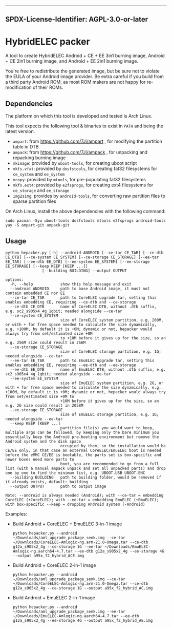----
SPDX-License-Identifier: AGPL-3.0-or-later
----
# HybridELEC packer
A tool to create HybridELEC Android + CE + EE 3in1 burning image, Android + CE 2in1 burning image, and Android + EE 2in1 burning image.

You're free to redistribute the generated image, but be sure not to violate the EULA of your Android image provider. Be extra careful if you build from a third party Android ROM, as most ROM makers are not happy for re-modification of their ROMs.

## Dependencies
The platform on which this tool is developed and tested is Arch Linux.

This tool expects the following tool & binaries to exist in `PATH` and being the latest version. 

- `ampart`: from https://github.com/7Ji/ampart , for modifying the partition table in DTB
- `ampack`: from https://github.com/7Ji/ampack , for unpacking and repacking burning image
- `mkimage`: provided by `uboot-tools`, for creating uboot script
- `mkfs.vfat`: provided by `dosfstools`, for creating fat32 filesystems for `ce_system` and `ee_system`
- `mcopy`: provided by `mtools`, for pre-populating fat32 filesystems
- `mkfs.ext4`: provided by `e2fsprogs`, for creating ext4 filesystems for `ce_storage` and `ee_storage`
- `img2simg`: provides by `android-tools`, for converting raw partition files to sparse partition files

On Arch Linux, install the above dependencies with the following command:
```
sudo pacman -Syu uboot-tools dosfstools mtools e2fsprogs android-tools
yay -S ampart-git ampack-git
```

## Usage
```
python hepacker.py [-h] --android ANDROID [--ce-tar CE_TAR] [--ce-dtb CE_DTB] [--ce-system CE_SYSTEM] [--ce-storage CE_STORAGE] [--ee-tar EE_TAR] [--ee-dtb EE_DTB] [--ee-system EE_SYSTEM] [--ee-storage EE_STORAGE] [--keep KEEP [KEEP ...]]
                [--building BUILDING] --output OUTPUT

options:
  -h, --help            show this help message and exit
  --android ANDROID     path to base Android image, it must not contain embedded CE nor EE
  --ce-tar CE_TAR       path to CoreELEC upgrade tar, setting this enables embedding CE, requiring --ce-dtb and --ce-storage
  --ce-dtb CE_DTB       name of CoreELEC DTB, without .dtb suffix, e.g. sc2_s905x4_4g_1gbit; needed alongside --ce-tar
  --ce-system CE_SYSTEM
                        size of CoreELEC system partition, e.g. 200M, or with + for free space needed to calculate the size dynamically, e.g. +100M, by default it is +0M; dynamic or not, hepacker would always try from set/estimated size +0M
                        to +10M before it gives up for the size, so an e.g. 256M size could result in 266M
  --ce-storage CE_STORAGE
                        size of CoreELEC storage partition, e.g. 1G; needed alongside --ce-tar
  --ee-tar EE_TAR       path to EmuELEC upgrade tar, setting this enables embedding EE, requiring --ee-dtb and --ee-storage
  --ee-dtb EE_DTB       name of EmuELEC DTB, without .dtb suffix, e.g. sc2_s905x4_4g_1gbit; needed alongside --ee-tar
  --ee-system EE_SYSTEM
                        size of EmuELEC system partition, e.g. 2G, or with + for free space needed to calculate the size dynamically, e.g. +100M, by default it is +0M; dynamic or not, hepacker would always try from set/estimated size +0M to
                        +10M before it gives up for the size, so an e.g. 2G size could result in 2058M
  --ee-storage EE_STORAGE
                        size of EmuELEC storage partition, e.g. 1G; needed alongside --ee-tar
  --keep KEEP [KEEP ...]
                        partition file(s) you would want to keep, multiple args can be followed, by keeping only the bare minimum you essentially keep the Android pre-booting environment but remove the Android system and the disk space
                        occupied by them, so the installation would be CE/EE only, in that case an external CoreELEC/EmuELEC boot is needed before the eMMC CE/EE is bootable, the parts set is box-specific and newer boxes need more parts to
                        boot, you are recommended to go from a full list (with a manual ampack unpack and set all unpacked parts) and drop one by one to find the minimum list, e.g. UBOOT.USB UBOOT.ENC
  --building BUILDING   path to building folder, would be removed if it already exists, default: building
  --output OUTPUT       path to output image

Note: --android is always needed (Android); with --ce-tar = embedding CoreELEC (+CoreELEC); with --ee-tar = embedding EmuELEC (+EmuELEC); with box-specific --keep = dropping Android system (-Android)
```

Examples:

- Build Android + CoreELEC + EmuELEC 3-in-1 image
  ````
  python hepacker.py --android ~/Downloads/aml_upgrade_package_senk.img --ce-tar ~/Downloads/CoreELEC-Amlogic-ng.arm-21.0-Omega.tar --ce-dtb g12a_s905x2_4g --ce-storage 1G --ee-tar ~/Downloads/EmuELEC-Amlogic-ng.aarch64-4.7.tar --ee-dtb g12a_s905x2_4g --ee-storage 4G --output a95x_f2_hybrid_ACE.img
  ````

- Build Android + CoreELEC 2-in-1 image
  ````
  python hepacker.py --android ~/Downloads/aml_upgrade_package_senk.img --ce-tar ~/Downloads/CoreELEC-Amlogic-ng.arm-21.0-Omega.tar --ce-dtb g12a_s905x2_4g --ce-storage 1G --output a95x_f2_hybrid_AC.img
  ````

- Build Android + EmuELEC 2-in-1 image
  ````
  python hepacker.py --android ~/Downloads/aml_upgrade_package_senk.img --ee-tar ~/Downloads/EmuELEC-Amlogic-ng.aarch64-4.7.tar --ee-dtb g12a_s905x2_4g --ee-storage 4G --output a95x_f2_hybrid_AE.img
  ````
